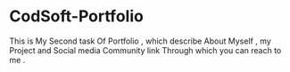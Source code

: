 # CodSoft-Portfolio
This is My Second task Of Portfolio , which describe About Myself  , my Project and Social media Community link Through which you can reach to me . 

